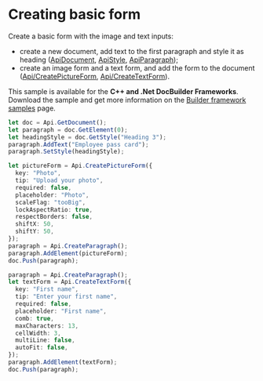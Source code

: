 # Creating basic form

Create a basic form with the image and text inputs:

- create a new document, add text to the first paragraph and style it as heading ([ApiDocument](/docs/office-api/usage-api/text-document-api/ApiDocument/ApiDocument.md), [ApiStyle](/docs/office-api/usage-api/text-document-api/ApiStyle/ApiStyle.md), [ApiParagraph](/docs/office-api/usage-api/text-document-api/ApiParagraph/ApiParagraph.md));
- create an image form and a text form, and add the form to the document ([Api/CreatePictureForm](/docs/office-api/usage-api/form-api/Api/Methods/CreatePictureForm.md), [Api/CreateTextForm](/docs/office-api/usage-api/form-api/Api/Methods/CreateTextForm.md)).

This sample is available for the **C++ and .Net DocBuilder Frameworks**.
Download the sample and get more information on the [Builder framework samples](/docs/document-builder/samples/samples.md) page.

```ts editor-pdf
let doc = Api.GetDocument();
let paragraph = doc.GetElement(0);
let headingStyle = doc.GetStyle("Heading 3");
paragraph.AddText("Employee pass card");
paragraph.SetStyle(headingStyle);

let pictureForm = Api.CreatePictureForm({
  key: "Photo",
  tip: "Upload your photo",
  required: false,
  placeholder: "Photo",
  scaleFlag: "tooBig",
  lockAspectRatio: true,
  respectBorders: false,
  shiftX: 50,
  shiftY: 50,
});
paragraph = Api.CreateParagraph();
paragraph.AddElement(pictureForm);
doc.Push(paragraph);

paragraph = Api.CreateParagraph();
let textForm = Api.CreateTextForm({
  key: "First name",
  tip: "Enter your first name",
  required: false,
  placeholder: "First name",
  comb: true,
  maxCharacters: 13,
  cellWidth: 3,
  multiLine: false,
  autoFit: false,
});
paragraph.AddElement(textForm);
doc.Push(paragraph);
```